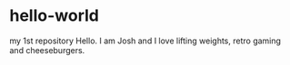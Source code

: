 # hello-world
my 1st repository
Hello. I am Josh and I love lifting weights, retro gaming and cheeseburgers.
